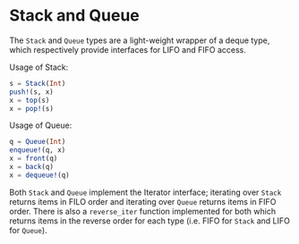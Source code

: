Stack and Queue
===============

The `Stack` and `Queue` types are a light-weight wrapper of a deque
type, which respectively provide interfaces for LIFO and FIFO access.

Usage of Stack:

```julia
s = Stack(Int)
push!(s, x)
x = top(s)
x = pop!(s)
```

Usage of Queue:

```julia
q = Queue(Int)
enqueue!(q, x)
x = front(q)
x = back(q)
x = dequeue!(q)
```

Both `Stack` and `Queue` implement the Iterator interface; iterating
over `Stack` returns items in FILO order and iterating over `Queue`
returns items in FIFO order. There is also a `reverse_iter` function
implemented for both which returns items in the reverse order for each
type (i.e. FIFO for `Stack` and LIFO for `Queue`).
